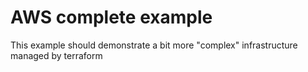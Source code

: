 # AWS complete example
This example should demonstrate a bit more "complex" infrastructure managed by terraform

